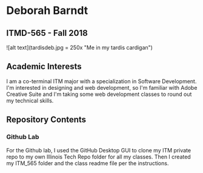 # Deborah Barndt
## ITMD-565 - Fall 2018

![alt text](tardisdeb.jpg = 250x "Me in my tardis cardigan")

## Academic Interests
I am a co-terminal ITM major with a specialization in Software Development. 
I'm interested in designing and web development, so I'm familiar with Adobe
Creative Suite and I'm taking some web development classes to round out my
technical skills.

## Repository Contents
### Github Lab
For the Github lab, I used the GitHub Desktop GUI to clone my ITM private
repo to my own Illinois Tech Repo folder for all my classes. Then I created 
my ITM_565 folder and the class readme file per the instructions. 